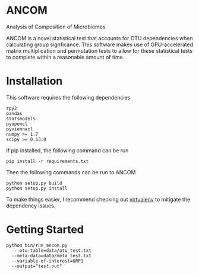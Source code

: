 ANCOM
=====

Analysis of Composition of Microbiomes

ANCOM is a novel statistical test that accounts for OTU dependencies when calculating group signficance.
This software makes use of GPU-accelerated matrix multiplication and permutation tests to 
allow for these statistical tests to complete within a reasonable amount of time.


Installation
============
This software requires the following dependencies
```
rpy2
pandas
statsmodels
pyopencl
pyviennacl
numpy >= 1.7
scipy >= 0.13.0
```

If pip installed, the following command can be run
```
pip install -r requirements.txt
```
Then the following commands can be run to ANCOM
```
python setup.py build
python setup.py install
```
To make things easier, I recommend checking out [virtualenv](https://virtualenv.readthedocs.org/en/latest/)
to mitigate the dependency issues.

Getting Started
===============
```
python bin/run_ancom.py 
   --otu-table=data/otu_test.txt 
  --meta-data=data/meta_test.txt 
  --variable-of-interest=GRP1 
  --output="test.out"
```
